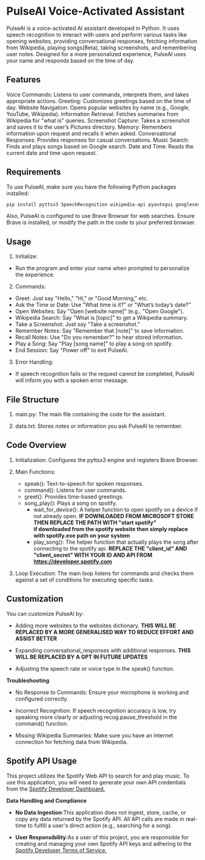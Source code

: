 # PulseAI Voice-Activated Assistant

PulseAI is a voice-activated AI assistant developed in Python. It uses speech recognition to interact with users and perform various tasks like opening websites, providing conversational responses, fetching information from Wikipedia, playing songs(Beta), taking screenshots, and remembering user notes. Designed for a more personalized experience, PulseAI uses your name and responds based on the time of day.

## Features

Voice Commands: Listens to user commands, interprets them, and takes appropriate actions.
Greeting: Customizes greetings based on the time of day.
Website Navigation: Opens popular websites by name (e.g., Google, YouTube, Wikipedia).
Information Retrieval: Fetches summaries from Wikipedia for "what is" queries.
Screenshot Capture: Takes a screenshot and saves it to the user’s Pictures directory.
Memory: Remembers information upon request and recalls it when asked.
Conversational Responses: Provides responses for casual conversations.
Music Search: Finds and plays songs based on Google search.
Date and Time: Reads the current date and time upon request.

## Requirements

To use PulseAI, make sure you have the following Python packages installed:

```bash
pip install pyttsx3 SpeechRecognition wikipedia-api pyautogui googlesearch-python spotipy pyaudio 
```

Also, PulseAI is configured to use Brave Browser for web searches. Ensure Brave is installed, or modify the path in the code to your preferred browser.

## Usage

1. Initialize:

- Run the program and enter your name when prompted to personalize the experience.

2. Commands:

- Greet: Just say "Hello," "Hi," or "Good Morning," etc.
- Ask the Time or Date: Use "What time is it?" or "What’s today’s date?"
- Open Websites: Say "Open [website name]" (e.g., "Open Google").
- Wikipedia Search: Say "What is [topic]" to get a Wikipedia summary.
- Take a Screenshot: Just say "Take a screenshot."
- Remember Notes: Say "Remember that [note]" to save information.
- Recall Notes: Use "Do you remember?" to hear stored information.
- Play a Song: Say "Play [song name]" to play a song on spotify.
- End Session: Say "Power off" to exit PulseAI.

3. Error Handling:

- If speech recognition fails or the request cannot be completed, PulseAI will inform you with a spoken error message.

## File Structure

1. main.py: The main file containing the code for the assistant.

2. data.txt: Stores notes or information you ask PulseAI to remember.


## Code Overview

1. Initialization: Configures the pyttsx3 engine and registers Brave Browser.

2. Main Functions:
    - speak(): Text-to-speech for spoken responses.
    - command(): Listens for user commands.
    - greet(): Provides time-based greetings.
    - song_play(): Plays a song on spotify.
        - wait_for_device(): A helper function to open spotify on a device if not already open.
            **IF DOWNLOADED FROM MICROSOFT STORE THEN REPLACE THE PATH WITH "start spotify"<br>if downloaded from the spotify website then simply replace with spotify.exe path on your system**
        - play_song(): The helper function that actually plays the song after connecting to the spotify api.
            **REPLACE THE "client_id" AND "client_secret" WITH YOUR ID AND API FROM https://developer.spotify.com**

3. Loop Execution: The main loop listens for commands and checks them against a set of conditions for executing specific tasks.

## Customization

You can customize PulseAI by:

- Adding more websites to the websites dictionary.
    **THIS WILL BE REPLACED BY A MORE GENERALISED WAY TO REDUCE EFFORT AND ASSIST BETTER**

- Expanding conversational_responses with additional responses.
    **THIS WILL BE REPLACED BY A GPT IN FUTURE UPDATES**

- Adjusting the speech rate or voice type in the speak() function.


**Troubleshooting**

- No Response to Commands: Ensure your microphone is working and configured correctly.

- Incorrect Recognition: If speech recognition accuracy is low, try speaking more clearly or adjusting recog.pause_threshold in the command() function.

- Missing Wikipedia Summaries: Make sure you have an internet connection for fetching data from Wikipedia.

## Spotify API Usage

This project utilizes the Spotify Web API to search for and play music. To use this application, you will need to generate your own API credentials from the <a href = "https://developer.spotify.com">Spotify Developer Dashboard.</a>

**Data Handling and Compliance**

- **No Data Ingestion**:This application does not ingest, store, cache, or copy any data returned by the Spotify API. All API calls are made in real-time to fulfill a user's direct action (e.g., searching for a song).

- **User Responsibility**:As a user of this project, you are responsible for creating and managing your own Spotify API keys and adhering to the <a href = "https://developer.spotify.com/terms">Spotify Developer Terms of Service.</a>



